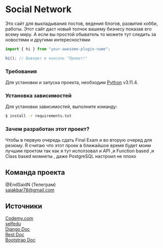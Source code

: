 # Social Network
Это сайт для выкладывания постов, ведения блогов, развития хобби, работы. Этот сайт даст новый толчок вашему бизнесу показав его всему миру. А если вы простой обыватель то можете тут следить за новостями и другими интересностями


```typescript
import { hi } from "your-awesome-plugin-name";

hi(); // Выведет в консоль "Привет!"
```


### Требования
Для установки и запуска проекта, необходим [Python](https://www.python.org/downloads/) v3.11.4.

### Установка зависимостей
Для установки зависимостей, выполните команду:
```sh
$ install -r requirements.txt
```

### Зачем разработан этот проект?
Чтобы в первую очередь сдать Final Exam и во вторую очеред для резюму. Я считаю что этот проек в ближайшое время будет моим лучшим проктом так как я тут исползовал и API ,и Function based ,и Class based момнеты , даже PostgreSQL настроил не плохо 


## Команда проекта
@EndSaidN (Телеграм)   
[saiakbar78@gmail.com](saiakbar78@gmail.com)
## Источники
[Codemy.com](https://www.youtube.com/@Codemycom)  
[selfedu](https://www.youtube.com/@selfedu_rus)   
[Django Doc](https://www.djangoproject.com/)  
[Rest Doc](https://www.django-rest-framework.org/)  
[Bootstrap Doc](https://getbootstrap.com/)   


